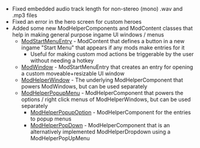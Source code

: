 - Fixed embedded audio track length for non-stereo (mono) .wav and .mp3 files
- Fixed an error in the hero screen for custom heroes
- Added some new ModHelperComponents and ModContent classes that help in making general purpose ingame UI windows / menus
  - [ModStartMenuEntry](https://gurrenm3.github.io/BTD-Mod-Helper/docs/BTD_Mod_Helper.Api.UI.ModStartMenuEntry) -
    ModContent that defines a button in a new ingame "Start Menu" that appears if any mods make entries for it
    - Useful for making custom mod actions be triggerable by the user without needing a hotkey
  - [ModWindow](https://gurrenm3.github.io/BTD-Mod-Helper/docs/BTD_Mod_Helper.Api.UI.ModWindow) - ModStartMenuEntry that
    creates an entry for opening a custom moveable+resizable UI window
  - [ModHelperWindow](https://gurrenm3.github.io/BTD-Mod-Helper/docs/BTD_Mod_Helper.Api.Components.ModHelperWindow) -
    The underlying ModHelperComponent that powers ModWindows, but can be used separately
  - [ModHelperPopupMenu](https://gurrenm3.github.io/BTD-Mod-Helper/docs/BTD_Mod_Helper.Api.Components.ModHelperPopupMenu) -
    ModHelperComponent that powers the options / right click menus of ModHelperWindows, but can be used separately
    - [ModHelperPopupOption](https://gurrenm3.github.io/BTD-Mod-Helper/docs/BTD_Mod_Helper.Api.Components.ModHelperPopupOption) -
      ModHelperComponent for the entries to popup menus
    - [ModHelperPopDown](https://gurrenm3.github.io/BTD-Mod-Helper/docs/BTD_Mod_Helper.Api.Components.ModHelperPopdown) -
      ModHelperComponent that is an alternatively implemented ModHelperDropdown using a ModHelperPopUpMenu